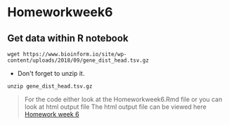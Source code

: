 # Homeworkweek6
## Get data within R notebook
```
wget https://www.bioinform.io/site/wp-content/uploads/2018/09/gene_dist_head.tsv.gz
```
- Don't forget to unzip it.
```
unzip gene_dist_head.tsv.gz
```
> For the code either look at the Homeworkweek6.Rmd file or you can look at html output file
> The html output file can be viewed here [Homework week 6](http://rpubs.com/psehgal0504/538814)

